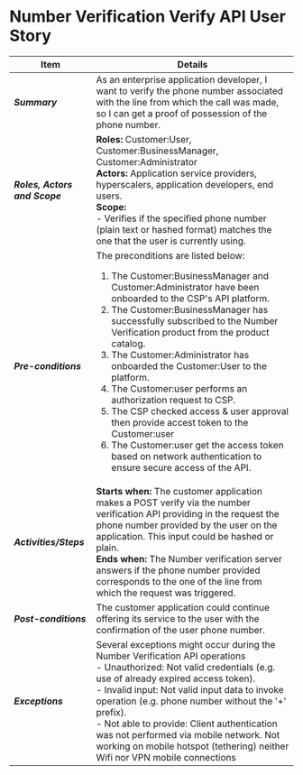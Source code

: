 # Number Verification Verify API User Story

| **Item** | **Details** |
| ---- | ------- |
| ***Summary*** | As an enterprise application developer, I want to verify the phone number associated with the line from which the call was made, so I can get a proof of possession of the phone number. |
| ***Roles, Actors and Scope*** | **Roles:** Customer:User, Customer:BusinessManager, Customer:Administrator<br> **Actors:** Application service providers, hyperscalers, application developers, end users. <br> **Scope:**  <br> - Verifies if the specified phone number (plain text or hashed format) matches the one that the user is currently using. |
| ***Pre-conditions*** |The preconditions are listed below:<br><ol><li>The Customer:BusinessManager and Customer:Administrator have been onboarded to the CSP's API platform.</li><li>The Customer:BusinessManager has successfully subscribed to the Number Verification product from the product catalog.</li><li>The Customer:Administrator has onboarded the Customer:User to the platform.</li><li>The Customer:user performs an authorization request to CSP.</li><li> The CSP checked access & user approval then provide accest token to the Customer:user </li><li> The Customer:user get the access token based on network authentication to ensure secure access of the API.|
| ***Activities/Steps*** | **Starts when:** The customer application makes a POST verify via the number verification API providing in the request the phone number provided by the user on the application. This input could be hashed or plain.<br>**Ends when:** The Number verification server answers if the phone number provided corresponds to the one of the line from which the request was triggered. |
| ***Post-conditions*** | The customer application could continue offering its service to the user with the confirmation of the user phone number.  |
| ***Exceptions*** | Several exceptions might occur during the Number Verification API operations<br>- Unauthorized: Not valid credentials (e.g. use of already expired access token).<br>- Invalid input: Not valid input data to invoke operation (e.g. phone number without the '+' prefix).<br>- Not able to provide: Client authentication was not performed via mobile network. Not working on mobile hotspot (tethering) neither Wifi nor VPN mobile connections |

